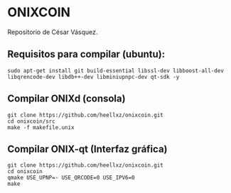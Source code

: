 # ONIXCOIN

Repositorio de César Vásquez.

## Requisitos para compilar (ubuntu):

```
sudo apt-get install git build-essential libssl-dev libboost-all-dev libqrencode-dev libdb++-dev libminiupnpc-dev qt-sdk -y
```

## Compilar ONIXd (consola)

```
git clone https://github.com/heellxz/onixcoin.git
cd onixcoin/src
make -f makefile.unix
```

## Compilar ONIX-qt (Interfaz gráfica)

```
git clone https://github.com/heellxz/onixcoin.git
cd onixcoin
qmake USE_UPNP=- USE_QRCODE=0 USE_IPV6=0 
make
```